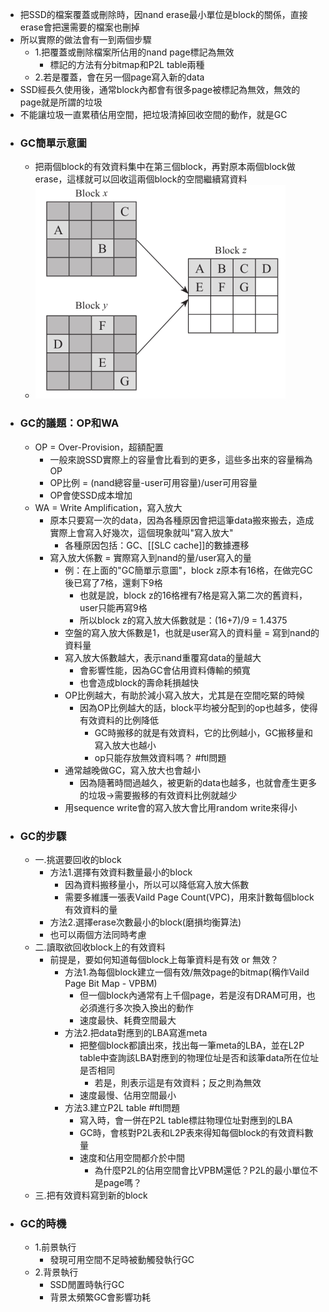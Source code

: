 - 把SSD的檔案覆蓋或刪除時，因nand erase最小單位是block的關係，直接erase會把還需要的檔案也刪掉
- 所以實際的做法會有一到兩個步驟
	- 1.把覆蓋或刪除檔案所佔用的nand page標記為無效
		- 標記的方法有分bitmap和P2L table兩種
	- 2.若是覆蓋，會在另一個page寫入新的data
- SSD經長久使用後，通常block內都會有很多page被標記為無效，無效的page就是所謂的垃圾
- 不能讓垃圾一直累積佔用空間，把垃圾清掉回收空間的動作，就是GC
- ### GC簡單示意圖
	- 把兩個block的有效資料集中在第三個block，再對原本兩個block做erase，這樣就可以回收這兩個block的空間繼續寫資料
	- ![image.png](Pasted_image_20231207173358.png)
- ### GC的議題：OP和WA
	- OP = Over-Provision，超額配置
		- 一般來說SSD實際上的容量會比看到的更多，這些多出來的容量稱為OP
		- OP比例 = (nand總容量-user可用容量)/user可用容量
		- OP會使SSD成本增加
	- WA = Write Amplification，寫入放大
		- 原本只要寫一次的data，因為各種原因會把這筆data搬來搬去，造成實際上會寫入好幾次，這個現象就叫"寫入放大"
			- 各種原因包括：GC、[[SLC cache]]的數據遷移
		- 寫入放大係數 = 實際寫入到nand的量/user寫入的量
			- 例：在上面的"GC簡單示意圖"，block z原本有16格，在做完GC後已寫了7格，還剩下9格
				- 也就是說，block z的16格裡有7格是寫入第二次的舊資料，user只能再寫9格
				- 所以block z的寫入放大係數就是：(16+7)/9 = 1.4375
			- 空盤的寫入放大係數是1，也就是user寫入的資料量 = 寫到nand的資料量
			- 寫入放大係數越大，表示nand重覆寫data的量越大
				- 會影響性能，因為GC會佔用資料傳輸的頻寬
				- 也會造成block的壽命耗損越快
			- OP比例越大，有助於減小寫入放大，尤其是在空間吃緊的時候
				- 因為OP比例越大的話，block平均被分配到的op也越多，使得有效資料的比例降低
					- GC時搬移的就是有效資料，它的比例越小，GC搬移量和寫入放大也越小
					- op只能存放無效資料嗎？ #ftl問題
			- 通常越晚做GC，寫入放大也會越小
				- 因為隨著時間過越久，被更新的data也越多，也就會產生更多的垃圾->需要搬移的有效資料比例就越少
			- 用sequence write會的寫入放大會比用random write來得小
- ### GC的步驟
	- 一.挑選要回收的block
		- 方法1.選擇有效資料數量最小的block
			- 因為資料搬移量小，所以可以降低寫入放大係數
			- 需要多維護一張表Vaild Page Count(VPC)，用來計數每個block有效資料的量
		- 方法2.選擇erase次數最小的block(磨損均衡算法)
		- 也可以兩個方法同時考慮
	- 二.讀取欲回收block上的有效資料
		- 前提是，要如何知道每個block上每筆資料是有效 or 無效？
			- 方法1.為每個block建立一個有效/無效page的bitmap(稱作Vaild Page Bit Map - VPBM)
				- 但一個block內通常有上千個page，若是沒有DRAM可用，也必須進行多次換入換出的動作
				- 速度最快、耗費空間最大
			- 方法2.把data對應到的LBA寫進meta
				- 把整個block都讀出來，找出每一筆meta的LBA，並在L2P table中查詢該LBA對應到的物理位址是否和該筆data所在位址是否相同
					- 若是，則表示這是有效資料；反之則為無效
				- 速度最慢、佔用空間最小
			- 方法3.建立P2L table #ftl問題
				- 寫入時，會一併在P2L table標註物理位址對應到的LBA
				- GC時，會核對P2L表和L2P表來得知每個block的有效資料數量
				- 速度和佔用空間都介於中間
					- 為什麼P2L的佔用空間會比VPBM還低？P2L的最小單位不是page嗎？
	- 三.把有效資料寫到新的block
- ### GC的時機
	- 1.前景執行
		- 發現可用空間不足時被動觸發執行GC
	- 2.背景執行
		- SSD閒置時執行GC
		- 背景太頻繁GC會影響功耗